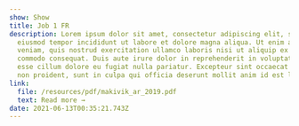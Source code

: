 ```yaml
---
show: Show
title: Job 1 FR
description: Lorem ipsum dolor sit amet, consectetur adipiscing elit, sed do
  eiusmod tempor incididunt ut labore et dolore magna aliqua. Ut enim ad minim
  veniam, quis nostrud exercitation ullamco laboris nisi ut aliquip ex ea
  commodo consequat. Duis aute irure dolor in reprehenderit in voluptate velit
  esse cillum dolore eu fugiat nulla pariatur. Excepteur sint occaecat cupidatat
  non proident, sunt in culpa qui officia deserunt mollit anim id est laborum.
link:
  file: /resources/pdf/makivik_ar_2019.pdf
  text: Read more →
date: 2021-06-13T00:35:21.743Z
---
```

